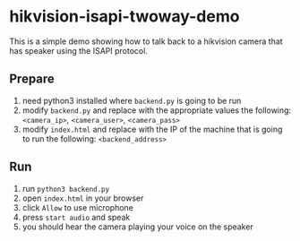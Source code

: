 # hikvision-isapi-twoway-demo
This is a simple demo showing how to talk back to a hikvision camera that has speaker using the ISAPI protocol.

## Prepare
1. need python3 installed where `backend.py` is going to be run
2. modify `backend.py` and replace with the appropriate values the following: `<camera_ip>`, `<camera_user>`, `<camera_pass>`
3. modify `index.html` and replace with the IP of the machine that is going to run the following: `<backend_address>` 


## Run
1. run `python3 backend.py`
2. open `index.html` in your browser
3. click `Allow` to use microphone
4. press `start audio` and speak
5. you should hear the camera playing your voice on the speaker
